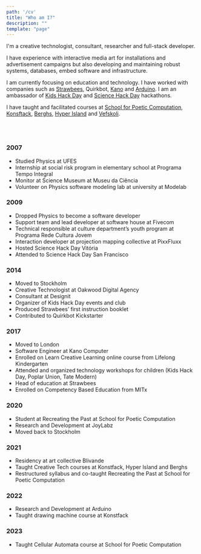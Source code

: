 ```yaml
---
path: '/cv'
title: "Who am I?"
description: ""
template: "page"
---
```


I'm a creative technologist, consultant, researcher and full-stack developer.

I have experience with interactive media art for installations and advertisement campaigns but also developing and maintaining robust systems, databases, embed software and infrastructure.

I am currently focusing on education and technology. I have worked with companies such as [Strawbees](https://strawbees.com/), Quirkbot, [Kano](https://kano.me) and [Arduino](https://arduino.cc). I am an ambassador of [Kids Hack Day](https://www.kidshackday.com/about) and [Science Hack Day](http://sciencehackday.org/ambassador/) hackathons.

I have taught and facilitated courses at [School for Poetic Computation](https://sfpc.study/), [Konsftack](https://www.konstfack.se/), [Berghs](https://berghs.se), [Hyper Island](https://www.hyperisland.com) and [Vefskoli](https://vefskoli.is).

<br>
<br>

### 2007

- Studied Physics at UFES
- Internship at social risk program in elementary school at Programa Tempo Integral
- Monitor at Science Museum at Museu da Ciência
- Volunteer on Physics software modeling lab at university at Modelab

### 2009

- Dropped Physics to become a software developer
- Support team and lead developer at software house at Fivecom
- Technical responsible at culture department’s youth program at Programa Rede Cultura Jovem
- Interaction developer at projection mapping collective at PixxFluxx
- Hosted Science Hack Day Vitória
- Attended to Science Hack Day San Francisco

### 2014

- Moved to Stockholm
- Creative Technologist at Oakwood Digital Agency
- Consultant at Designit
- Organizer of Kids Hack Day events and club
- Produced Strawbees’ first instruction booklet
- Contributed to Quirkbot Kickstarter

### 2017

- Moved to London
- Software Engineer at Kano Computer
- Enrolled on Learn Creative Learning online course from Lifelong Kindergarten
- Attended and organized technology workshops for children (Kids Hack Day, Poplar Union, Tate Modern)
- Head of education at Strawbees
- Enrolled on Competency Based Education from MITx

### 2020

- Student at Recreating the Past at School for Poetic Computation
- Research and Development at JoyLabz
- Moved back to Stockholm

### 2021

- Residency at art collective Blivande
- Taught Creative Tech courses at Konstfack, Hyper Island and Berghs
- Restructured syllabus and co-taught Recreating the Past at School for Poetic Computation

### 2022

- Research and Development at Arduino
- Taught drawing machine course at Konstfack

### 2023

- Taught Cellular Automata course at School for Poetic Computation

<br>
<div class="gallery">
<img alt="" src="/thumbnails/muris_eaf.jpg" />
<img alt="" src="/thumbnails/muris_capacete.jpg" />
<img alt="" src="/thumbnails/muris_infinito.jpg" />
<img alt="" src="/thumbnails/science_hack_day.jpg" />
<img alt="" src="/thumbnails/quirkbot_kickstarter.png" />
<img alt="" src="/thumbnails/muris.jpg" />
<img alt="" src="/thumbnails/strawbees_team.jpg" />
<img alt="" src="/thumbnails/sfpc_rtp_teachers.jpg" />
</div>
